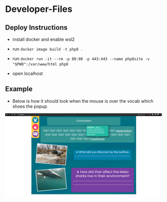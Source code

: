 # Developer-Files

## Deploy Instructions

- install docker and enable wsl2

- run `docker image build -t php8 .`

- run `docker run -it --rm -p 80:80 -p 443:443 --name php8site -v "$PWD":/var/www/html php8`

- open localhost

## Example

- Below is how it should look when the mouse is over the vocab which shoes the popup

<img src="/images/screenshot-definition-popover.png">